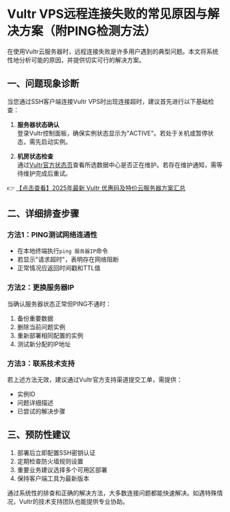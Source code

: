 # Vultr VPS远程连接失败的常见原因与解决方案（附PING检测方法）

在使用Vultr云服务器时，远程连接失败是许多用户遇到的典型问题。本文将系统性地分析可能的原因，并提供切实可行的解决方案。

## 一、问题现象诊断

当您通过SSH客户端连接Vultr VPS时出现连接超时，建议首先进行以下基础检查：

1. **服务器状态确认**  
   登录Vultr控制面板，确保实例状态显示为"ACTIVE"。若处于关机或暂停状态，需先启动实例。

2. **机房状态检查**  
   通过[Vultr官方状态页](https://status.vultr.com/)查看所选数据中心是否正在维护。若存在维护通知，需等待维护完成后重试。

👉 [【点击查看】2025年最新 Vultr 优惠码及特价云服务器方案汇总](https://bit.ly/VuLtr)

## 二、详细排查步骤

### 方法1：PING测试网络连通性
- 在本地终端执行`ping 服务器IP`命令
- 若显示"请求超时"，表明存在网络阻断
- 正常情况应返回时间戳和TTL值

### 方法2：更换服务器IP
当确认服务器状态正常但PING不通时：
1. 备份重要数据
2. 删除当前问题实例
3. 重新部署相同配置的实例
4. 测试新分配的IP地址

### 方法3：联系技术支持
若上述方法无效，建议通过Vultr官方支持渠道提交工单，需提供：
- 实例ID
- 问题详细描述
- 已尝试的解决步骤

## 三、预防性建议
1. 部署后立即配置SSH密钥认证
2. 定期检查防火墙规则设置
3. 重要业务建议选择多个可用区部署
4. 保持客户端工具为最新版本

通过系统性的排查和正确的解决方法，大多数连接问题都能快速解决。如遇特殊情况，Vultr的技术支持团队也能提供专业协助。